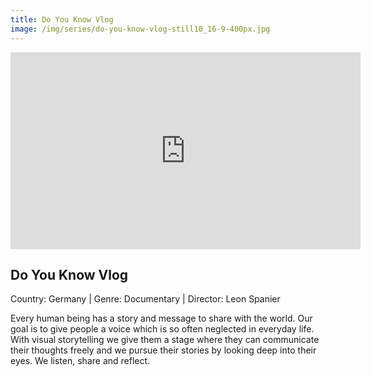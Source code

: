 ```yaml
---
title: Do You Know Vlog
image: /img/series/do-you-know-vlog-still10_16-9-400px.jpg
---
```

<iframe width="560" height="315" src="https://player.vimeo.com/video/309188489" frameborder="0" allow="accelerometer; autoplay; encrypted-media; gyroscope; picture-in-picture" allowfullscreen></iframe>

## Do You Know Vlog 
Country: Germany | Genre: Documentary | Director: Leon Spanier 

Every human being has a story and message to share with the world. Our goal is to give people a voice which is so often neglected in everyday life. With visual storytelling we give them a stage where they can communicate their thoughts freely and we pursue their stories by looking deep into their eyes. We listen, share and reflect.